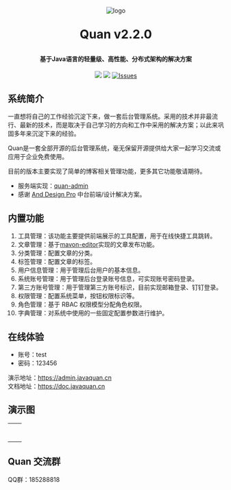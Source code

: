<p align="center">
	<img alt="logo" src="https://file.javaquan.cn/public/logo.png">
</p>
<h1 align="center" style="margin: 30px 0 30px; font-weight: bold;">Quan v2.2.0</h1>
<h4 align="center">基于Java语言的轻量级、高性能、分布式架构的解决方案</h4>
<p align="center">
	<a href="https://gitee.com/quan100/quan/stargazers"><img src="https://gitee.com/quan100/quan/badge/star.svg"></a>
	<a href="https://gitee.com/quan100/quan/blob/main/LICENSE"><img src="https://img.shields.io/github/license/mashape/apistatus.svg"></a>
    <a href="https://gitee.com/quan100/quan/issues" target="_blank">
        <img alt="Issues" src="https://img.shields.io/github/issues/quan100/quan?color=0088ff" class="no-zoom"/>
    </a>
</p>

## 系统简介

一直想将自己的工作经验沉淀下来，做一套后台管理系统。采用的技术并非最流行、最新的技术，而是取决于自己学习的方向和工作中采用的解决方案；以此来巩固多年来沉淀下来的经验。

Quan是一套全部开源的后台管理系统，毫无保留开源提供给大家一起学习交流或应用于企业免费使用。

目前的版本主要实现了简单的博客相关管理功能，更多其它功能敬请期待。

* 服务端实现：[quan-admin](https://gitee.com/quan100/quan)
* 感谢 [And Design Pro](https://github.com/ant-design/ant-design-pro) 中台前端/设计解决方案。

## 内置功能

1. 工具管理：该功能主要提供前端展示的工具配置，用于在线快捷工具跳转。
2. 文章管理：基于[mavon-editor](https://github.com/imzbf/md-editor-rt)实现的文章发布功能。
3. 分类管理：配置文章的分类。
4. 标签管理：配置文章的标签。
5. 用户信息管理：用于管理后台用户的基本信息。
6. 系统账号管理：用于管理后台登录账号信息，可实现账号密码登录。
7. 第三方账号管理：用于管理第三方账号标识，目前实现邮箱登录、钉钉登录。
8. 权限管理：配置系统菜单，按钮权限标识等。
9. 角色管理：基于 RBAC 权限模型分配角色权限。
10. 字典管理：对系统中使用的一些固定配置参数进行维护。

## 在线体验

- 账号：test
- 密码：123456

演示地址：https://admin.javaquan.cn  
文档地址：https://doc.javaquan.cn

## 演示图

<table>
    <tr>
        <td><img alt=""  src="https://oscimg.oschina.net/oscnet/up-dd3d77218052645b0a34f62353d404a5a54.jpg" /></td>
        <td><img alt=""  src="https://oscimg.oschina.net/oscnet/up-f6f12e95f58592b63b4ad26e7f84da91258.jpg" /></td>
    </tr>
    <tr>
        <td><img alt=""  src="https://oscimg.oschina.net/oscnet/up-1de36bcb6b96b9bb80377f4d8ded0999286.jpg" /></td>
        <td><img alt=""  src="https://oscimg.oschina.net/oscnet/up-6aa23a95444b23ab0a6079aff188282bd80.jpg" /></td>
    </tr>
    <tr>
        <td><img alt=""  src="https://oscimg.oschina.net/oscnet/up-b48e9e7073f88cdbdb1f98077f2dddb64f3.jpg" /></td>
        <td><img alt=""  src="https://oscimg.oschina.net/oscnet/up-f3143652863d409bd2c616a5af7ed3fce93.jpg" /></td>
    </tr>
    <tr>    
        <td><img alt=""  src="https://oscimg.oschina.net/oscnet/up-0ea5ce438622dcef6445b71d279de69a583.jpg" /></td>
        <td><img alt=""  src="https://oscimg.oschina.net/oscnet/up-77a53eb9e03b06f0253e3f27625e0075a80.jpg" /></td>
    </tr>
    <tr>    
        <td><img alt=""  src="https://oscimg.oschina.net/oscnet/up-23d257d215fc21283739977bb76f269501c.jpg" /></td>
        <td><img alt=""  src="https://oscimg.oschina.net/oscnet/up-98b4d284a4e1ead7abece51107488dc02ec.jpg" /></td>
    </tr>
    <tr>    
        <td><img alt=""  src="https://oscimg.oschina.net/oscnet/up-49625f67bcdcfaa2bdb18b4ee1b8fb9279b.jpg" /></td>
        <td><img alt=""  src="https://oscimg.oschina.net/oscnet/up-1b04ed8474595b4e810cb3438076f7b7299.jpg" /></td>
    </tr>
    <tr> 
        <td><img alt=""  src="https://oscimg.oschina.net/oscnet/up-db580de4675beb3ca9360fdbe03431e70c3.jpg" /></td>
    </tr>
</table>


## Quan 交流群

QQ群：185288818
